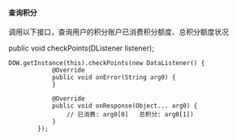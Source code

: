 #### 查询积分

调用以下接口，查询用户的积分账户已消费积分额度、总积分额度状况 

public void checkPoints\(DListener listener\);

```
DOW.getInstance(this).checkPoints(new DataListener() {
            @Override
            public void onError(String arg0) {
            }

            @Override
            public void onResponse(Object... arg0) {
                // 已消费: arg0[0]   总积分: arg0[1])
            }
        });
```

 

